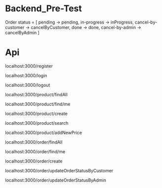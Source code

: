 # Backend_Pre-Test

Order status = [
pending -> pending,
in-progress -> inProgress,
cancel-by-customer -> cancelByCustomer,
done -> done,
cancel-by-admin -> cancelByAdmin
]

# Api
localhost:3000/register

localhost:3000/login

localhost:3000/logout

localhost:3000/product/findAll

localhost:3000/product/find/me

localhost:3000/product/create

localhost:3000/product/search

localhost:3000/product/addNewPrice

localhost:3000/order/findAll

localhost:3000/order/find/me

localhost:3000/order/create

localhost:3000/order/updateOrderStatusByCustomer

localhost:3000/order/updateOrderStatusByAdmin
